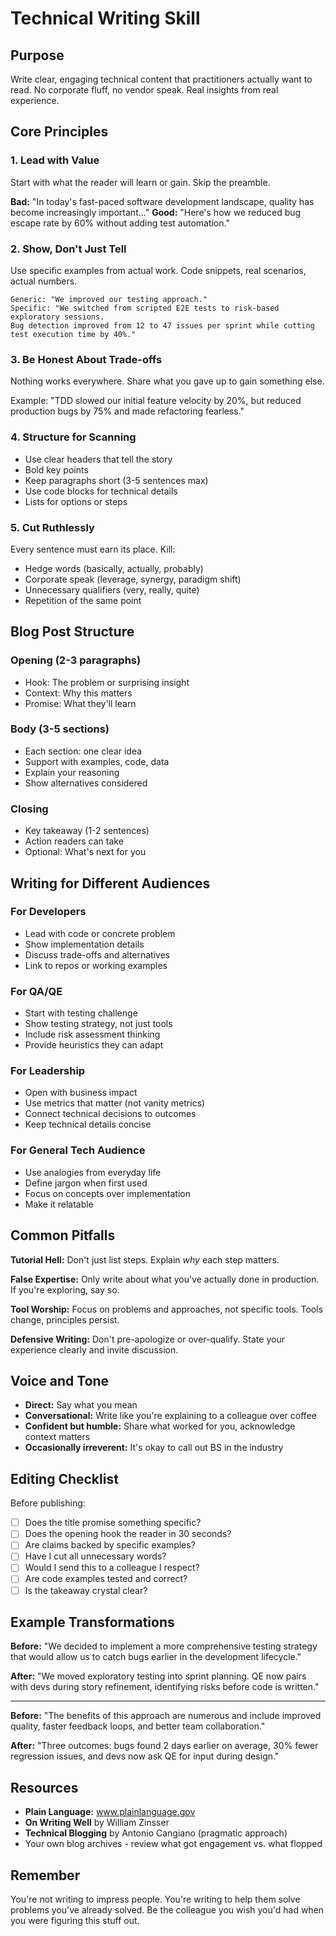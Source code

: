 # Technical Writing Skill

## Purpose
Write clear, engaging technical content that practitioners actually want to read. No corporate fluff, no vendor speak. Real insights from real experience.

## Core Principles

### 1. Lead with Value
Start with what the reader will learn or gain. Skip the preamble.

**Bad:** "In today's fast-paced software development landscape, quality has become increasingly important..."
**Good:** "Here's how we reduced bug escape rate by 60% without adding test automation."

### 2. Show, Don't Just Tell
Use specific examples from actual work. Code snippets, real scenarios, actual numbers.

```
Generic: "We improved our testing approach."
Specific: "We switched from scripted E2E tests to risk-based exploratory sessions. 
Bug detection improved from 12 to 47 issues per sprint while cutting test execution time by 40%."
```

### 3. Be Honest About Trade-offs
Nothing works everywhere. Share what you gave up to gain something else.

Example: "TDD slowed our initial feature velocity by 20%, but reduced production bugs by 75% and made refactoring fearless."

### 4. Structure for Scanning
- Use clear headers that tell the story
- Bold key points
- Keep paragraphs short (3-5 sentences max)
- Use code blocks for technical details
- Lists for options or steps

### 5. Cut Ruthlessly
Every sentence must earn its place. Kill:
- Hedge words (basically, actually, probably)
- Corporate speak (leverage, synergy, paradigm shift)
- Unnecessary qualifiers (very, really, quite)
- Repetition of the same point

## Blog Post Structure

### Opening (2-3 paragraphs)
- Hook: The problem or surprising insight
- Context: Why this matters
- Promise: What they'll learn

### Body (3-5 sections)
- Each section: one clear idea
- Support with examples, code, data
- Explain your reasoning
- Show alternatives considered

### Closing
- Key takeaway (1-2 sentences)
- Action readers can take
- Optional: What's next for you

## Writing for Different Audiences

### For Developers
- Lead with code or concrete problem
- Show implementation details
- Discuss trade-offs and alternatives
- Link to repos or working examples

### For QA/QE
- Start with testing challenge
- Show testing strategy, not just tools
- Include risk assessment thinking
- Provide heuristics they can adapt

### For Leadership
- Open with business impact
- Use metrics that matter (not vanity metrics)
- Connect technical decisions to outcomes
- Keep technical details concise

### For General Tech Audience
- Use analogies from everyday life
- Define jargon when first used
- Focus on concepts over implementation
- Make it relatable

## Common Pitfalls

**Tutorial Hell:** Don't just list steps. Explain *why* each step matters.

**False Expertise:** Only write about what you've actually done in production. If you're exploring, say so.

**Tool Worship:** Focus on problems and approaches, not specific tools. Tools change, principles persist.

**Defensive Writing:** Don't pre-apologize or over-qualify. State your experience clearly and invite discussion.

## Voice and Tone

- **Direct:** Say what you mean
- **Conversational:** Write like you're explaining to a colleague over coffee
- **Confident but humble:** Share what worked for you, acknowledge context matters
- **Occasionally irreverent:** It's okay to call out BS in the industry

## Editing Checklist

Before publishing:
- [ ] Does the title promise something specific?
- [ ] Does the opening hook the reader in 30 seconds?
- [ ] Are claims backed by specific examples?
- [ ] Have I cut all unnecessary words?
- [ ] Would I send this to a colleague I respect?
- [ ] Are code examples tested and correct?
- [ ] Is the takeaway crystal clear?

## Example Transformations

**Before:** "We decided to implement a more comprehensive testing strategy that would allow us to catch bugs earlier in the development lifecycle."

**After:** "We moved exploratory testing into sprint planning. QE now pairs with devs during story refinement, identifying risks before code is written."

---

**Before:** "The benefits of this approach are numerous and include improved quality, faster feedback loops, and better team collaboration."

**After:** "Three outcomes: bugs found 2 days earlier on average, 30% fewer regression issues, and devs now ask QE for input during design."

## Resources

- **Plain Language:** www.plainlanguage.gov
- **On Writing Well** by William Zinsser
- **Technical Blogging** by Antonio Cangiano (pragmatic approach)
- Your own blog archives - review what got engagement vs. what flopped

## Remember

You're not writing to impress people. You're writing to help them solve problems you've already solved. Be the colleague you wish you'd had when you were figuring this stuff out.
